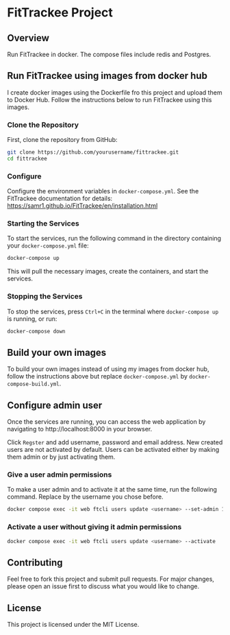 # FitTrackee Project

## Overview

Run FitTrackee in docker. The compose files include redis and Postgres. 

## Run FitTrackee using images from docker hub

I create docker images using the Dockerfile fro this project and upload them to Docker Hub. Follow the instructions below 
to run FitTrackee using this images. 

### Clone the Repository

First, clone the repository from GitHub:

```sh
git clone https://github.com/yourusername/fittrackee.git
cd fittrackee
```
### Configure

Configure the environment variables in `docker-compose.yml`. See the FitTrackee documentation for details: https://samr1.github.io/FitTrackee/en/installation.html

### Starting the Services

To start the services, run the following command in the directory containing your `docker-compose.yml` file:

```sh
docker-compose up
```

This will pull the necessary images, create the containers, and start the services.

### Stopping the Services

To stop the services, press `Ctrl+C` in the terminal where `docker-compose up` is running, or run:

```sh
docker-compose down
```

## Build your own images

To build your own images instead of using my images from docker hub, follow the instructions above but replace `docker-compose.yml` by `docker-compose-build.yml`. 

## Configure admin user

Once the services are running, you can access the web application by navigating to http://localhost:8000 in your browser.

Click `Regster` and add username, password and email address. New created users are not activated by default. Users can 
be activated either by making them admin or by just activating them. 

### Give a user admin permissions

To make a user admin and to activate it at the same time, run the following command. Replace <username> by the username you chose before. 
```sh
docker compose exec -it web ftcli users update <username> --set-admin 1
```

### Activate a user without giving it admin permissions
```sh
docker compose exec -it web ftcli users update <username> --activate
```

## Contributing

Feel free to fork this project and submit pull requests. For major changes, please open an issue first to discuss what you would like to change.

## License

This project is licensed under the MIT License.

